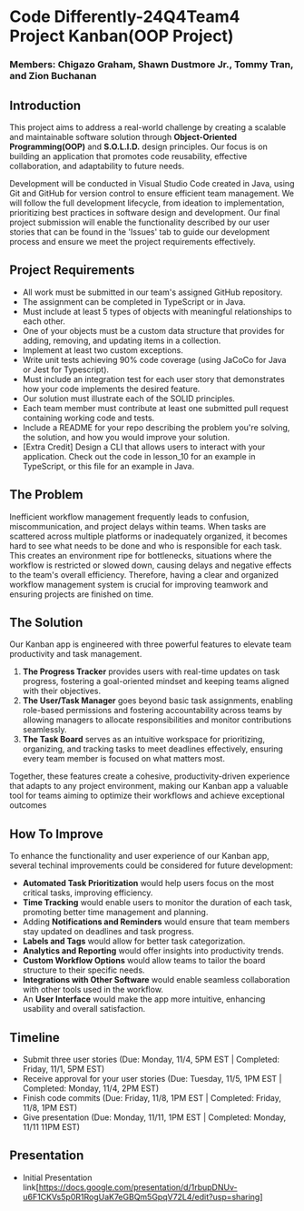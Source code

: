 # Code Differently-24Q4Team4 Project Kanban(OOP Project)

### Members: Chigazo Graham, Shawn Dustmore Jr., Tommy Tran, and Zion Buchanan  

## Introduction

This project aims to address a real-world challenge by creating a scalable and maintainable software solution through **Object-Oriented Programming(OOP)** and **S.O.L.I.D.** design principles. Our focus is on building an application that promotes code reusability, effective collaboration, and adaptability to future needs.

Development will be conducted in Visual Studio Code created in Java, using Git and GitHub for version control to ensure efficient team management. We will follow the full development lifecycle, from ideation to implementation, prioritizing best practices in software design and development. Our final project submission will enable the functionality described by our user stories that can be found in the 'Issues' tab to guide our development process and ensure we meet the project requirements effectively.

## Project Requirements

-  All work must be submitted in our team's assigned GitHub repository.
-  The assignment can be completed in TypeScript or in Java.
-  Must include at least 5 types of objects with meaningful relationships to each other.
-  One of your objects must be a custom data structure that provides for adding, removing, and updating items in a collection.
-  Implement at least two custom exceptions.
-  Write unit tests achieving 90% code coverage (using JaCoCo for Java or Jest for Typescript).
-  Must include an integration test for each user story that demonstrates how your code implements the desired feature.
-  Our solution must illustrate each of the SOLID principles.
-  Each team member must contribute at least one submitted pull request containing working code and tests.
-  Include a README for your repo describing the problem you're solving, the solution, and how you would improve your solution.
-  [Extra Credit] Design a CLI that allows users to interact with your application. Check out the code in lesson_10 for an example in TypeScript, or this file for an example in Java.

## The Problem

Inefficient workflow management frequently leads to confusion, miscommunication, and project delays within teams. When tasks are scattered across multiple platforms or inadequately organized, it becomes hard to see what needs to be done and who is responsible for each task. This creates an environment ripe for bottlenecks, situations where the workflow is restricted or slowed down, causing delays and negative effects to the team's overall efficiency. Therefore, having a clear and organized workflow management system is crucial for improving teamwork and ensuring projects are finished on time.

## The Solution

Our Kanban app is engineered with three powerful features to elevate team productivity and task management. 

1. **The Progress Tracker** provides users with real-time updates on task progress, fostering a goal-oriented mindset and keeping teams aligned with their objectives.
2. **The User/Task Manager** goes beyond basic task assignments, enabling role-based permissions and fostering accountability across teams by allowing managers to allocate responsibilities and monitor contributions seamlessly.
3. **The Task Board** serves as an intuitive workspace for prioritizing, organizing, and tracking tasks to meet deadlines effectively, ensuring every team member is focused on what matters most. 

Together, these features create a cohesive, productivity-driven experience that adapts to any project environment, making our Kanban app a valuable tool for teams aiming to optimize their workflows and achieve exceptional outcomes

## How To Improve

To enhance the functionality and user experience of our Kanban app, several techinal improvements could be considered for future development:

- **Automated Task Prioritization** would help users focus on the most critical tasks, improving efficiency. 
- **Time Tracking** would enable users to monitor the duration of each task, promoting better time management and planning. 
- Adding **Notifications and Reminders** would ensure that team members stay updated on deadlines and task progress. 
- **Labels and Tags** would allow for better task categorization.
- **Analytics and Reporting** would offer insights into productivity trends.
- **Custom Workflow Options** would allow teams to tailor the board structure to their specific needs.
- **Integrations with Other Software** would enable seamless collaboration with other tools used in the workflow.
- An **User Interface** would make the app more intuitive, enhancing usability and overall satisfaction.

## Timeline

* Submit three user stories (Due: Monday, 11/4, 5PM EST | Completed: Friday, 11/1, 5PM EST)
* Receive approval for your user stories (Due: Tuesday, 11/5, 1PM EST | Completed: Monday, 11/4, 2PM EST)
* Finish code commits (Due: Friday, 11/8, 1PM EST | Completed: Friday, 11/8, 1PM EST)
* Give presentation (Due: Monday, 11/11, 1PM EST | Completed: Monday, 11/11 11PM EST)

## Presentation

* Initial Presentation link[https://docs.google.com/presentation/d/1rbupDNUv-u6F1CKVs5p0R1RogUaK7eGBQm5GpqV72L4/edit?usp=sharing]



